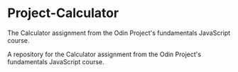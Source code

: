 # Project-Calculator
The Calculator assignment from the Odin Project's fundamentals JavaScript course.

A repository for the Calculator assignment from the Odin Project's fundamentals JavaScript course.

